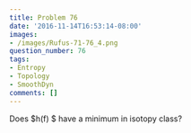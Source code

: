 ```yaml
---
title: Problem 76
date: '2016-11-14T16:53:14-08:00'
images:
- /images/Rufus-71-76_4.png
question_number: 76
tags:
- Entropy
- Topology
- SmoothDyn
comments: []
---
```

Does $h(f) $ have a minimum in isotopy class?


